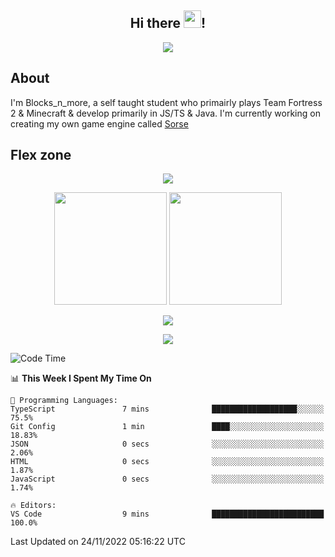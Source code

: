 <h2 align="center">
  Hi there <img src="https://media.giphy.com/media/hvRJCLFzcasrR4ia7z/giphy.gif" width="28">!
</h2>

<p align="center">
  <img src="https://forthebadge.com/images/badges/0-percent-optimized.svg">
</p>

## About
I'm Blocks_n_more, a self taught student who primairly plays Team Fortress 2 & Minecraft & develop primarily in JS/TS & Java. I'm currently working on creating my own game engine called [Sorse](https://github.com/Wave-Studio/sorse2)

## Flex zone
<p align="center">
 <img src="https://github-profile-summary-cards.vercel.app/api/cards/profile-details?username=Blocksnmore&theme=github_dark">
</p>
<p align="center">
 <img height="180em" src="https://github-readme-stats.vercel.app/api?username=Blocksnmore&show_icons=true&theme=dark&hide_border=true">
 <img height="180em" src="https://github-readme-stats.vercel.app/api/top-langs/?username=Blocksnmore&layout=compact&theme=dark&hide_border=true"> 
</p>
<p align="center">
 <img src="https://github-readme-streak-stats.herokuapp.com/?user=Blocksnmore&theme=dark&hide_border=true">
</p>
<p align="center">
 <img src="https://activity-graph.herokuapp.com/graph?username=Blocksnmore&theme=github&hide_border=true"> 
</p>

<!--START_SECTION:waka-->
![Code Time](http://img.shields.io/badge/Code%20Time-430%20hrs%2041%20mins-blue)

📊 **This Week I Spent My Time On** 

```text
💬 Programming Languages: 
TypeScript               7 mins              ███████████████████░░░░░░   75.5% 
Git Config               1 min               ████░░░░░░░░░░░░░░░░░░░░░   18.83% 
JSON                     0 secs              ░░░░░░░░░░░░░░░░░░░░░░░░░   2.06% 
HTML                     0 secs              ░░░░░░░░░░░░░░░░░░░░░░░░░   1.87% 
JavaScript               0 secs              ░░░░░░░░░░░░░░░░░░░░░░░░░   1.74%

🔥 Editors: 
VS Code                  9 mins              █████████████████████████   100.0%

```


 Last Updated on 24/11/2022 05:16:22 UTC
<!--END_SECTION:waka-->
